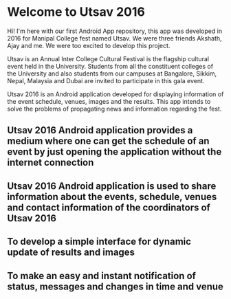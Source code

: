 # Welcome to Utsav 2016

Hi! I'm here with our first Android App repository, this app was developed in 2016 for Manipal College fest named Utsav.
We were three friends Akshath, Ajay and me. We were too excited to develop this project.


Utsav is an Annual Inter College Cultural Festival is the flagship cultural event held in the University. Students from all the constituent colleges of the University and also students from our campuses at Bangalore, Sikkim, Nepal, Malaysia and Dubai are invited to participate in this gala event. 

Utsav 2016 is an Android application developed for displaying information of the event schedule, venues, images and the results. This app intends to solve the problems of propagating news and information regarding the fest.

## Utsav 2016 Android application provides a medium where one can get the schedule of an event by just opening the application without the internet connection

## Utsav 2016 Android application is used to share information about the events, schedule, venues and contact information of the coordinators of Utsav 2016

## To develop a simple interface for dynamic update of results and images

## To make an easy and instant notification of status, messages and changes in time and venue
